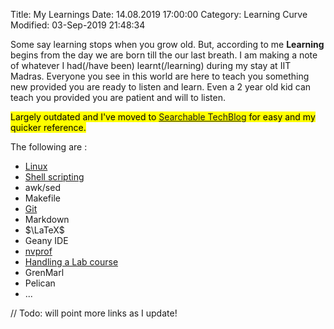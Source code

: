 Title: My Learnings
Date: 14.08.2019 17:00:00
Category: Learning Curve
Modified: 03-Sep-2019 21:48:34

Some say learning stops when you grow old. But, according to me 
**Learning**  begins from the day we are born till the our last breath. 
I am making a note of whatever I had(/have been) learnt(/learning) 
during my stay at IIT Madras.  Everyone you see in this world are here 
to teach you something new provided you are ready to listen and learn. 
Even a 2 year old kid can teach you provided you are patient and will to
listen.  

<mark> Largely outdated and I've moved to [Searchable TechBlog](https://mrprajesh.co.in/blog) for easy and my quicker reference. </mark>

The following are :

- [Linux]({filename}/learn/linux.md)
- [Shell scripting]({filename}/learn/shell.md)
- awk/sed
- Makefile
- [Git]({filename}/learn/git.md) 
- Markdown
- $\LaTeX$
- Geany IDE
- [nvprof](https://gist.github.com/mrprajesh/352cbe661ee27a6b4627ae72d89479e6)
- [Handling a Lab course]({filename}/learn/labHacker.md)
- GrenMarl
- Pelican
- ...

 // Todo: will point more links as I update!
